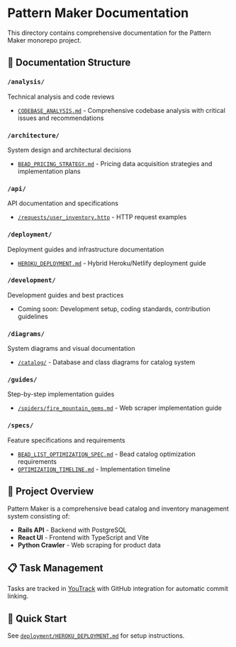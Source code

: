 # Pattern Maker Documentation

This directory contains comprehensive documentation for the Pattern Maker monorepo project.

## 📁 Documentation Structure

### `/analysis/`
Technical analysis and code reviews
- [`CODEBASE_ANALYSIS.md`](analysis/CODEBASE_ANALYSIS.md) - Comprehensive codebase analysis with critical issues and recommendations

### `/architecture/` 
System design and architectural decisions
- [`BEAD_PRICING_STRATEGY.md`](architecture/BEAD_PRICING_STRATEGY.md) - Pricing data acquisition strategies and implementation plans

### `/api/`
API documentation and specifications
- [`/requests/user_inventory.http`](requests/user_inventory.http) - HTTP request examples

### `/deployment/`
Deployment guides and infrastructure documentation
- [`HEROKU_DEPLOYMENT.md`](deployment/HEROKU_DEPLOYMENT.md) - Hybrid Heroku/Netlify deployment guide

### `/development/`
Development guides and best practices
- Coming soon: Development setup, coding standards, contribution guidelines

### `/diagrams/`
System diagrams and visual documentation
- [`/catalog/`](diagrams/catalog/) - Database and class diagrams for catalog system

### `/guides/`
Step-by-step implementation guides
- [`/spiders/fire_mountain_gems.md`](guides/spiders/fire_mountain_gems.md) - Web scraper implementation guide

### `/specs/`
Feature specifications and requirements
- [`BEAD_LIST_OPTIMIZATION_SPEC.md`](specs/BEAD_LIST_OPTIMIZATION_SPEC.md) - Bead catalog optimization requirements
- [`OPTIMIZATION_TIMELINE.md`](specs/OPTIMIZATION_TIMELINE.md) - Implementation timeline

## 🎯 Project Overview

Pattern Maker is a comprehensive bead catalog and inventory management system consisting of:
- **Rails API** - Backend with PostgreSQL
- **React UI** - Frontend with TypeScript and Vite  
- **Python Crawler** - Web scraping for product data

## 📋 Task Management

Tasks are tracked in [YouTrack](https://pattern-maker.youtrack.cloud) with GitHub integration for automatic commit linking.

## 🚀 Quick Start

See [`deployment/HEROKU_DEPLOYMENT.md`](deployment/HEROKU_DEPLOYMENT.md) for setup instructions.